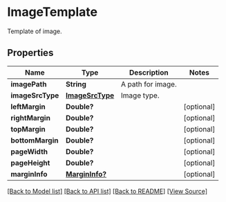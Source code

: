 # ImageTemplate
Template of image.

## Properties
Name | Type | Description | Notes
------------ | ------------- | ------------- | -------------
**imagePath** | **String** | A path for image. | 
**imageSrcType** | [**ImageSrcType**](ImageSrcType.md) | Image type. | 
**leftMargin** | **Double?** |  | [optional]
**rightMargin** | **Double?** |  | [optional]
**topMargin** | **Double?** |  | [optional]
**bottomMargin** | **Double?** |  | [optional]
**pageWidth** | **Double?** |  | [optional]
**pageHeight** | **Double?** |  | [optional]
**marginInfo** | [**MarginInfo?**](MarginInfo.md) |  | [optional]

[[Back to Model list]](../README.md#documentation-for-models) [[Back to API list]](../README.md#documentation-for-api-endpoints) [[Back to README]](../README.md) [[View Source]](../src/models/ImageTemplate.ts)

